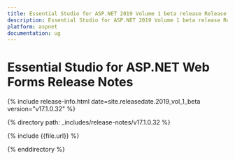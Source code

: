 ```yaml
---
title: Essential Studio for ASP.NET 2019 Volume 1 beta release Release Notes  
description: Essential Studio for ASP.NET 2019 Volume 1 beta release Release Notes  
platform: aspnet
documentation: ug
---
```


# Essential Studio for ASP.NET Web Forms Release Notes  

{% include release-info.html date=site.releasedate.2019_vol_1_beta  version="v17.1.0.32" %} 


{% directory path: _includes/release-notes/v17.1.0.32 %}

{% include {{file.url}} %}

{% enddirectory %}